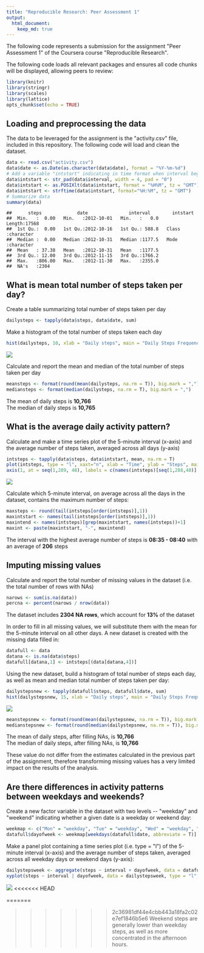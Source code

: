 ```yaml
---
title: "Reproducible Research: Peer Assessment 1"
output: 
  html_document:
    keep_md: true
---
```


The following code represents a submission for the assignment "Peer Assessment 1" of the Coursera course "Reproducible Research".

The following code loads all relevant packages and ensures all code chunks will be displayed, allowing peers to review:


```r
library(knitr)
library(stringr)
library(scales)
library(lattice)
opts_chunk$set(echo = TRUE)
```

## Loading and preprocessing the data

The data to be leveraged for the assignment is the "activity.csv" file, included in this repository. The following code will load and clean the dataset.


```r
data <- read.csv("activity.csv")
data$date <- as.Date(as.character(data$date), format = "%Y-%m-%d")
# Add a variable "intstart" indicating in time format when interval begins
data$intstart <- str_pad(data$interval, width = 4, pad = "0")
data$intstart <- as.POSIXlt(data$intstart, format = "%H%M", tz = "GMT") 
data$intstart <- strftime(data$intstart, format="%H:%M", tz = "GMT")
# Summarize data
summary(data)
```

```
##      steps             date               interval        intstart        
##  Min.   :  0.00   Min.   :2012-10-01   Min.   :   0.0   Length:17568      
##  1st Qu.:  0.00   1st Qu.:2012-10-16   1st Qu.: 588.8   Class :character  
##  Median :  0.00   Median :2012-10-31   Median :1177.5   Mode  :character  
##  Mean   : 37.38   Mean   :2012-10-31   Mean   :1177.5                     
##  3rd Qu.: 12.00   3rd Qu.:2012-11-15   3rd Qu.:1766.2                     
##  Max.   :806.00   Max.   :2012-11-30   Max.   :2355.0                     
##  NA's   :2304
```

## What is mean total number of steps taken per day?

Create a table summarizing total number of steps taken per day


```r
dailysteps <- tapply(data$steps, data$date, sum)
```

Make a histogram of the total number of steps taken each day


```r
hist(dailysteps, 10, xlab = "Daily steps", main = "Daily Steps Frequency")
```

![](PA1_template_files/figure-html/unnamed-chunk-2-1.png)<!-- -->

Calculate and report the mean and median of the total number of steps taken per day


```r
meansteps <- format(round(mean(dailysteps, na.rm = T)), big.mark = ",")
mediansteps <- format(median(dailysteps, na.rm = T), big.mark = ",")
```

The mean of daily steps is **10,766**  
The median of daily steps is **10,765**

## What is the average daily activity pattern?

Calculate and make a time series plot of the 5-minute interval (x-axis) and the average number of steps taken, averaged across all days (y-axis)


```r
intsteps <- tapply(data$steps, data$intstart, mean, na.rm = T)
plot(intsteps, type = "l", xaxt="n", xlab = "Time", ylab = "Steps", main = "Average steps by time of day")
axis(1, at = seq(1,289, 48), labels = c(names(intsteps)[seq(1,288,48)],"00:00"))
```

![](PA1_template_files/figure-html/unnamed-chunk-4-1.png)<!-- -->

Calculate which 5-minute interval, on average across all the days in the dataset, contains the maximum number of steps:


```r
maxsteps <- round(tail(intsteps[order(intsteps)],1))
maxintstart <- names(tail(intsteps[order(intsteps)],1))
maxintend <- names(intsteps)[grep(maxintstart, names(intsteps))+1]
maxint <- paste(maxintstart, "-", maxintend)
```
The interval with the highest average number of steps is **08:35 - 08:40** with an average of **206** steps

## Imputing missing values

Calculate and report the total number of missing values in the dataset (i.e. the total number of rows with NAs)


```r
narows <- sum(is.na(data))
percna <- percent(narows / nrow(data))
```

The dataset includes **2304 NA rows**, which account for **13%** of the dataset

In order to fill in all missing values, we will substitute them with the mean for the 5-minute interval on all other days. A new dataset is created with the missing data filled in:


```r
datafull <- data
datana <- is.na(data$steps)
datafull[datana,1] <- intsteps[(data[datana,4])]
```
Using the new dataset, build a histogram of total number of steps each day, as well as mean and median total number of steps taken per day:


```r
dailystepsnew <- tapply(datafull$steps, datafull$date, sum)
hist(dailystepsnew, 15, xlab = "Daily steps", main = "Daily Steps Frequency (No NAs)")
```

![](PA1_template_files/figure-html/unnamed-chunk-8-1.png)<!-- -->

```r
meanstepsnew <- format(round(mean(dailystepsnew, na.rm = T)), big.mark = ",")
medianstepsnew <- format(round(median(dailystepsnew, na.rm = T)), big.mark = ",")
```
The mean of daily steps, after filling NAs, is **10,766**  
The median of daily steps, after filling NAs, is **10,766**

These value do not differ from the estimates calculated in the previous part of the assignment, therefore transforming missing values has a very limited impact on the results of the analysis.

## Are there differences in activity patterns between weekdays and weekends?

Create a new factor variable in the dataset with two levels -- "weekday" and "weekend" indicating whether a given date is a weekday or weekend day:


```r
weekmap <- c("Mon" = "weekday", "Tue" = "weekday", "Wed" = "weekday", "Thu" = "weekday", "Fri" = "weekday", "Sat" = "weekend","Sun" = "weekend")
datafull$dayofweek <- weekmap[weekdays(datafull$date, abbreviate = T)]
```


Make a panel plot containing a time series plot (i.e. type = "l") of the 5-minute interval (x-axis) and the average number of steps taken, averaged across all weekday days or weekend days (y-axis):


```r
dailystepsweek <- aggregate(steps ~ interval + dayofweek, data = datafull, FUN = mean)
xyplot(steps ~ interval | dayofweek, data = dailystepsweek, type = "l", layout = c(1, 2), xlab = "Interval", ylab = "Steps", main = "Average steps on weekend and weekday", scales = list(x = list(at = quantile(dailystepsweek$interval), labels = c("00:00", "06:00", "12:00", "18:00", "00:00"))))
```

![](PA1_template_files/figure-html/unnamed-chunk-10-1.png)<!-- -->
<<<<<<< HEAD

=======
>>>>>>> 2c36981df44e4cbb443a18fa2c02e7ef1846b5e6
Weekend steps are generally lower than weekday steps, as well as more concentrated in the afternoon hours.
